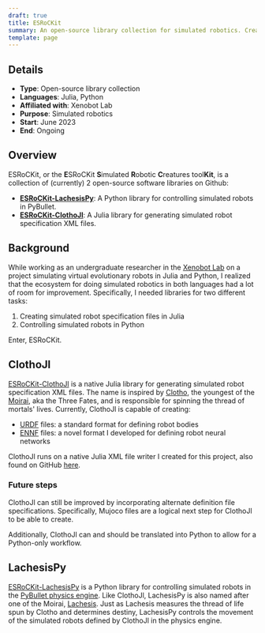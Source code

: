 ```yaml
---
draft: true
title: ESRoCKit
summary: An open-source library collection for simulated robotics. Created during my time in the Xenobot lab. Jun 2023–Present.
template: page
---
```


## Details

- **Type**: Open-source library collection
- **Languages**: Julia, Python
- **Affiliated with**: Xenobot Lab
- **Purpose**: Simulated robotics
- **Start**: June 2023
- **End**: Ongoing

## Overview

ESRoCKit, or the **E**SRoCKit **S**imulated **R**obotic **C**reatures tool**Kit**, is a collection of (currently) 2 open-source software libraries on Github:

- [**ESRoCKit-LachesisPy**](https://github.com/ellifteria/ESRoCKit-LachesisPy): A Python library for controlling simulated robots in PyBullet.
- [**ESRoCKit-ClothoJl**](https://github.com/ellifteria/ESRoCKit-ClothoJl): A Julia library for generating simulated robot specification XML files.

## Background

While working as an undergraduate researcher in the [Xenobot Lab](https://xenobot.group) on a project simulating virtual evolutionary robots in Julia and Python, I realized that the ecosystem for doing simulated robotics in both languages had a lot of room for improvement.
Specifically, I needed libraries for two different tasks:

1. Creating simulated robot specification files in Julia
2. Controlling simulated robots in Python

Enter, ESRoCKit.

## ClothoJl

[ESRoCKit-ClothoJl](https://github.com/ellifteria/ESRoCKit-ClothoJl) is a native Julia library for generating simulated robot specification XML files.
The name is inspired by [Clotho](https://wikipedia.org/wiki/Clotho), the youngest of the [Moirai](https://wikipedia.org/wiki/Moirai), aka the Three Fates, and is responsible for spinning the thread of mortals' lives.
Currently, ClothoJl is capable of creating:

- [URDF](http://wiki.ros.org/urdf) files: a standard format for defining robot bodies
- [ENNF]() files: a novel format I developed for defining robot neural networks

ClothoJl runs on a native Julia XML file writer I created for this project, also found on GitHub [here](https://github.com/ellifteria/JuliaXMLWriter).

### Future steps

ClothoJl can still be improved by incorporating alternate definition file specifications.
Specifically, Mujoco files are a logical next step for ClothoJl to be able to create.

Additionally, ClothoJl can and should be translated into Python to allow for a Python-only workflow.

## LachesisPy

[ESRoCKit-LachesisPy](https://github.com/ellifteria/ESRoCKit-LachesisPy) is a Python library for controlling simulated robots in the [PyBullet physics engine](https://pybullet.org/).
Like ClothoJl, LachesisPy is also named after one of the Moirai, [Lachesis](https://wikipedia.org/wiki/Lachesis).
Just as Lachesis measures the thread of life spun by Clotho and determines destiny, LachesisPy controls the movement of the simulated robots defined by ClothoJl in the physics engine.
